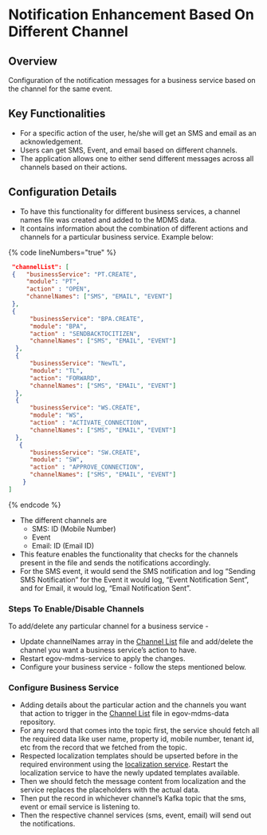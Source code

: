 # Notification Enhancement Based On Different Channel

## Overview

Configuration of the notification messages for a business service based on the channel for the same event.

## **Key Functionalities** <a href="#key-functionalities" id="key-functionalities"></a>

* For a specific action of the user, he/she will get an SMS and email as an acknowledgement.
* Users can get SMS, Event, and email based on different channels.
* The application allows one to either send different messages across all channels based on their actions.

## **Configuration Details** <a href="#details-of-enhancement" id="details-of-enhancement"></a>

* To have this functionality for different business services, a channel names file was created and added to the MDMS data.&#x20;
* It contains information about the combination of different actions and channels for a particular business service. Example below:

{% code lineNumbers="true" %}
```json
 "channelList": [
 {   "businessService": "PT.CREATE",
     "module": "PT",
     "action" : "OPEN",
     "channelNames": ["SMS", "EMAIL", "EVENT"]
 },
 {
      "businessService": "BPA.CREATE",
      "module": "BPA",
      "action" : "SENDBACKTOCITIZEN",
      "channelNames": ["SMS", "EMAIL", "EVENT"]
  },
  {
      "businessService": "NewTL",
      "module": "TL",
      "action": "FORWARD",
      "channelNames": ["SMS", "EMAIL", "EVENT"]
  },
  {
      "businessService": "WS.CREATE",
      "module": "WS",
      "action" : "ACTIVATE_CONNECTION",
      "channelNames": ["SMS", "EMAIL", "EVENT"]
  },
   {
      "businessService": "SW.CREATE",
      "module": "SW",
      "action" : "APPROVE_CONNECTION",
      "channelNames": ["SMS", "EMAIL", "EVENT"]
    }
]
```
{% endcode %}

* The different channels are
  * SMS: ID (Mobile Number)
  * Event&#x20;
  * Email: ID (Email ID)
* This feature enables the functionality that checks for the channels present in the file and sends the notifications accordingly.&#x20;
* For the SMS event, it would send the SMS notification and log “Sending SMS Notification” for the Event it would log, “Event Notification Sent”, and for Email, it would log, “Email Notification Sent”.

### **Steps To Enable/Disable Channels** <a href="#steps-for-enabling-disabling-channels-for-a-particular-business-service" id="steps-for-enabling-disabling-channels-for-a-particular-business-service"></a>

To add/delete any particular channel for a business service -

* Update channelNames array in the [Channel List](https://github.com/egovernments/egov-mdms-data/blob/DEV/data/pb/Channel/channelList.json) file and add/delete the channel you want a business service’s action to have.
* Restart egov-mdms-service to apply the changes.
* Configure your business service - follow the steps mentioned below.

### **Configure Business Service** <a href="#configuration-for-a-particular-business-service" id="configuration-for-a-particular-business-service"></a>

* Adding details about the particular action and the channels you want that action to trigger in the [Channel List](https://github.com/egovernments/egov-mdms-data/blob/DEV/data/pb/Channel/channelList.json) file in egov-mdms-data repository.
* For any record that comes into the topic first, the service should fetch all the required data like user name, property id, mobile number, tenant id, etc from the record that we fetched from the topic.
* Respected localization templates should be upserted before in the required environment using the [localization service](https://digit-discuss.atlassian.net/wiki/spaces/DOPS/pages/1798012942). Restart the localization service to have the newly updated templates available.
* Then we should fetch the message content from localization and the service replaces the placeholders with the actual data.
* Then put the record in whichever channel’s Kafka topic that the sms, event or email service is listening to.
* Then the respective channel services (sms, event, email) will send out the notifications.

